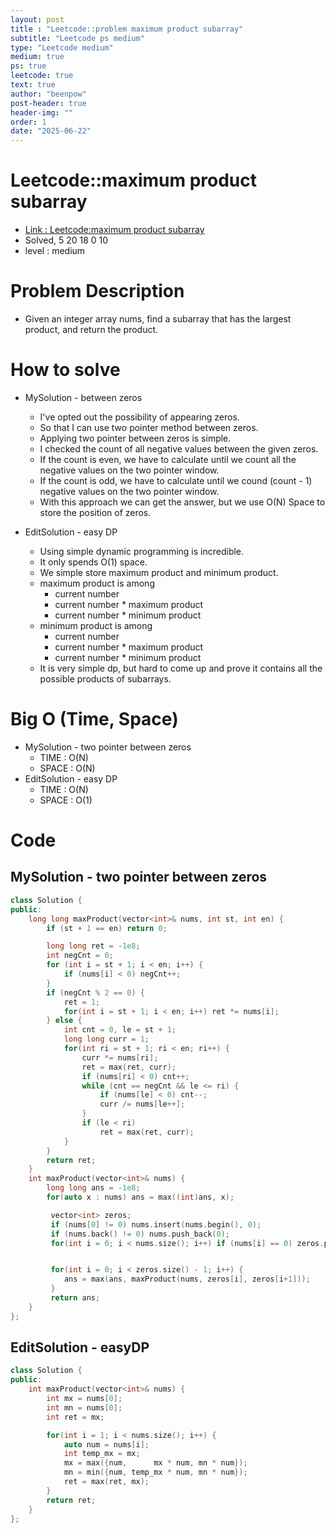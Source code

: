 ```yaml
---
layout: post
title : "Leetcode::problem maximum product subarray"
subtitle: "Leetcode ps medium"
type: "Leetcode medium"
medium: true
ps: true
leetcode: true
text: true
author: "beenpow"
post-header: true
header-img: ""
order: 1
date: "2025-06-22"
---
```


# Leetcode::maximum product subarray
- [Link : Leetcode:maximum product subarray](https://leetcode.com/problems/maximum-product-subarray/description/)
- Solved, 5 20 18 0 10
- level : medium

# Problem Description
- Given an integer array nums, find a subarray that has the largest product, and return the product.

# How to solve
- MySolution - between zeros
    - I've opted out the possibility of appearing zeros.
    - So that I can use two pointer method between zeros.
    - Applying two pointer between zeros is simple.
    - I checked the count of all negative values between the given zeros.
    - If the count is even, we have to calculate until we count all the negative values on the two pointer window.
    - If the count is odd, we have to calculate until we cound (count - 1) negative values on the two pointer window.
    - With this approach we can get the answer, but we use O(N) Space to store the position of zeros.

- EditSolution - easy DP
    - Using simple dynamic programming is incredible.
    - It only spends O(1) space.
    - We simple store maximum product and minimum product.
    - maximum product is among
        - current number
        - current number * maximum product
        - current number * minimum product
    - minimum product is among
        - current number
        - current number * maximum product
        - current number * minimum product
    - It is very simple dp, but hard to come up and prove it contains all the possible products of subarrays.

# Big O (Time, Space)
- MySolution - two pointer between zeros
    - TIME : O(N)
    - SPACE : O(N)
- EditSolution - easy DP
    - TIME : O(N)
    - SPACE : O(1)

# Code

## MySolution - two pointer between zeros

```cpp
class Solution {
public:
    long long maxProduct(vector<int>& nums, int st, int en) {
        if (st + 1 == en) return 0;

        long long ret = -1e8;
        int negCnt = 0;
        for (int i = st + 1; i < en; i++) {
            if (nums[i] < 0) negCnt++;
        }
        if (negCnt % 2 == 0) {
            ret = 1;
            for(int i = st + 1; i < en; i++) ret *= nums[i];
        } else {
            int cnt = 0, le = st + 1;
            long long curr = 1;
            for(int ri = st + 1; ri < en; ri++) {
                curr *= nums[ri];
                ret = max(ret, curr);
                if (nums[ri] < 0) cnt++;
                while (cnt == negCnt && le <= ri) {
                    if (nums[le] < 0) cnt--;
                    curr /= nums[le++];
                }
                if (le < ri)
                    ret = max(ret, curr);
            }
        }
        return ret;
    }
    int maxProduct(vector<int>& nums) {
        long long ans = -1e8;
        for(auto x : nums) ans = max((int)ans, x);

         vector<int> zeros;
         if (nums[0] != 0) nums.insert(nums.begin(), 0);
         if (nums.back() != 0) nums.push_back(0);
         for(int i = 0; i < nums.size(); i++) if (nums[i] == 0) zeros.push_back(i);


         for(int i = 0; i < zeros.size() - 1; i++) {
            ans = max(ans, maxProduct(nums, zeros[i], zeros[i+1]));
         }
         return ans;
    }
};
```

## EditSolution - easyDP

```cpp
class Solution {
public:
    int maxProduct(vector<int>& nums) {
        int mx = nums[0];
        int mn = nums[0];
        int ret = mx;

        for(int i = 1; i < nums.size(); i++) {
            auto num = nums[i];
            int temp_mx = mx;
            mx = max({num,      mx * num, mn * num});
            mn = min({num, temp_mx * num, mn * num});
            ret = max(ret, mx);
        }
        return ret;
    }
};
```